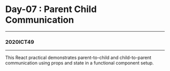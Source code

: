 # Day-07 : Parent Child Communication
<hr>
<h3>2020ICT49</h3>
<hr>
<p>
This React practical demonstrates parent-to-child and child-to-parent communication using props and state in a functional component setup.
</p>
